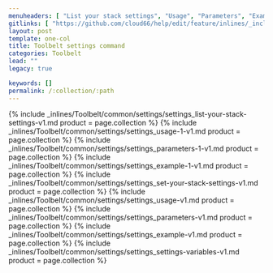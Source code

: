 ```yaml
---
menuheaders: [ "List your stack settings", "Usage", "Parameters", "Example", "Set your stack settings", "Usage", "Parameters", "Example", "Settings Variables" ]
gitlinks: [ "https://github.com/cloud66/help/edit/feature/inlines/_includes/_inlines/Toolbelt/common/settings/settings_list-your-stack-settings-v1.md", "https://github.com/cloud66/help/edit/feature/inlines/_includes/_inlines/Toolbelt/common/settings/settings_usage-1-v1.md", "https://github.com/cloud66/help/edit/feature/inlines/_includes/_inlines/Toolbelt/common/settings/settings_parameters-1-v1.md", "https://github.com/cloud66/help/edit/feature/inlines/_includes/_inlines/Toolbelt/common/settings/settings_example-1-v1.md", "https://github.com/cloud66/help/edit/feature/inlines/_includes/_inlines/Toolbelt/common/settings/settings_set-your-stack-settings-v1.md", "https://github.com/cloud66/help/edit/feature/inlines/_includes/_inlines/Toolbelt/common/settings/settings_usage-v1.md", "https://github.com/cloud66/help/edit/feature/inlines/_includes/_inlines/Toolbelt/common/settings/settings_parameters-v1.md", "https://github.com/cloud66/help/edit/feature/inlines/_includes/_inlines/Toolbelt/common/settings/settings_example-v1.md", "https://github.com/cloud66/help/edit/feature/inlines/_includes/_inlines/Toolbelt/common/settings/settings_settings-variables-v1.md" ]
layout: post
template: one-col
title: Toolbelt settings command
categories: Toolbelt
lead: ""
legacy: true

keywords: []
permalink: /:collection/:path
---
```





<a href="#list-your-stack-settings"></a>{% include _inlines/Toolbelt/common/settings/settings_list-your-stack-settings-v1.md  product = page.collection %}
<a href="#usage"></a>{% include _inlines/Toolbelt/common/settings/settings_usage-1-v1.md  product = page.collection %}
<a href="#parameters"></a>{% include _inlines/Toolbelt/common/settings/settings_parameters-1-v1.md  product = page.collection %}
<a href="#example"></a>{% include _inlines/Toolbelt/common/settings/settings_example-1-v1.md  product = page.collection %}
<a href="#set-your-stack-settings"></a>{% include _inlines/Toolbelt/common/settings/settings_set-your-stack-settings-v1.md  product = page.collection %}
<a href="#usage"></a>{% include _inlines/Toolbelt/common/settings/settings_usage-v1.md  product = page.collection %}
<a href="#parameters"></a>{% include _inlines/Toolbelt/common/settings/settings_parameters-v1.md  product = page.collection %}
<a href="#example"></a>{% include _inlines/Toolbelt/common/settings/settings_example-v1.md  product = page.collection %}
<a href="#settings-variables"></a>{% include _inlines/Toolbelt/common/settings/settings_settings-variables-v1.md  product = page.collection %}